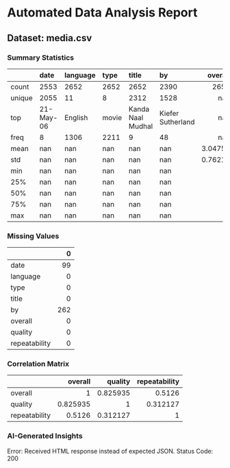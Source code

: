 # Automated Data Analysis Report

## Dataset: media.csv

### Summary Statistics

|        | date      | language   | type   | title             | by                |    overall |     quality |   repeatability |
|:-------|:----------|:-----------|:-------|:------------------|:------------------|-----------:|------------:|----------------:|
| count  | 2553      | 2652       | 2652   | 2652              | 2390              | 2652       | 2652        |     2652        |
| unique | 2055      | 11         | 8      | 2312              | 1528              |  nan       |  nan        |      nan        |
| top    | 21-May-06 | English    | movie  | Kanda Naal Mudhal | Kiefer Sutherland |  nan       |  nan        |      nan        |
| freq   | 8         | 1306       | 2211   | 9                 | 48                |  nan       |  nan        |      nan        |
| mean   | nan       | nan        | nan    | nan               | nan               |    3.04751 |    3.20928  |        1.49472  |
| std    | nan       | nan        | nan    | nan               | nan               |    0.76218 |    0.796743 |        0.598289 |
| min    | nan       | nan        | nan    | nan               | nan               |    1       |    1        |        1        |
| 25%    | nan       | nan        | nan    | nan               | nan               |    3       |    3        |        1        |
| 50%    | nan       | nan        | nan    | nan               | nan               |    3       |    3        |        1        |
| 75%    | nan       | nan        | nan    | nan               | nan               |    3       |    4        |        2        |
| max    | nan       | nan        | nan    | nan               | nan               |    5       |    5        |        3        |

### Missing Values

|               |   0 |
|:--------------|----:|
| date          |  99 |
| language      |   0 |
| type          |   0 |
| title         |   0 |
| by            | 262 |
| overall       |   0 |
| quality       |   0 |
| repeatability |   0 |

### Correlation Matrix

|               |   overall |   quality |   repeatability |
|:--------------|----------:|----------:|----------------:|
| overall       |  1        |  0.825935 |        0.5126   |
| quality       |  0.825935 |  1        |        0.312127 |
| repeatability |  0.5126   |  0.312127 |        1        |

### AI-Generated Insights

Error: Received HTML response instead of expected JSON. Status Code: 200
